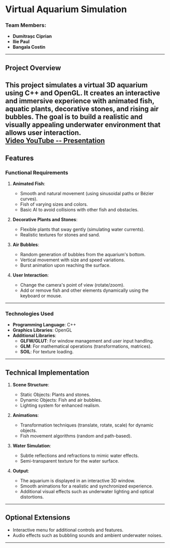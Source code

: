 # Virtual Aquarium Simulation

### Team Members:
- **Dumitrașc Ciprian**
- **Ilie Paul**
- **Bangala Costin**

---

## Project Overview
This project simulates a virtual 3D aquarium using **C++** and **OpenGL**. It creates an interactive and immersive experience with animated fish, aquatic plants, decorative stones, and rising air bubbles. The goal is to build a realistic and visually appealing underwater environment that allows user interaction.
<br>
[Video YouTube -- Presentation](https://www.youtube.com/watch?v=HnZcWDy7-rY)
---

## Features

### Functional Requirements
1. **Animated Fish**:
   - Smooth and natural movement (using sinusoidal paths or Bézier curves).
   - Fish of varying sizes and colors.
   - Basic AI to avoid collisions with other fish and obstacles.

2. **Decorative Plants and Stones**:
   - Flexible plants that sway gently (simulating water currents).
   - Realistic textures for stones and sand.

3. **Air Bubbles**:
   - Random generation of bubbles from the aquarium's bottom.
   - Vertical movement with size and speed variations.
   - Burst animation upon reaching the surface.

4. **User Interaction**:
   - Change the camera's point of view (rotate/zoom).
   - Add or remove fish and other elements dynamically using the keyboard or mouse.

---

### Technologies Used
- **Programming Language**: C++
- **Graphics Libraries**: OpenGL
- **Additional Libraries**:
  - **GLFW/GLUT**: For window management and user input handling.
  - **GLM**: For mathematical operations (transformations, matrices).
  - **SOIL**: For texture loading.

---

## Technical Implementation

1. **Scene Structure**:
   - Static Objects: Plants and stones.
   - Dynamic Objects: Fish and air bubbles.
   - Lighting system for enhanced realism.

2. **Animations**:
   - Transformation techniques (translate, rotate, scale) for dynamic objects.
   - Fish movement algorithms (random and path-based).

3. **Water Simulation**:
   - Subtle reflections and refractions to mimic water effects.
   - Semi-transparent texture for the water surface.

4. **Output**:
   - The aquarium is displayed in an interactive 3D window.
   - Smooth animations for a realistic and synchronized experience.
   - Additional visual effects such as underwater lighting and optical distortions.

---

## Optional Extensions
- Interactive menu for additional controls and features.
- Audio effects such as bubbling sounds and ambient underwater noises.

---
